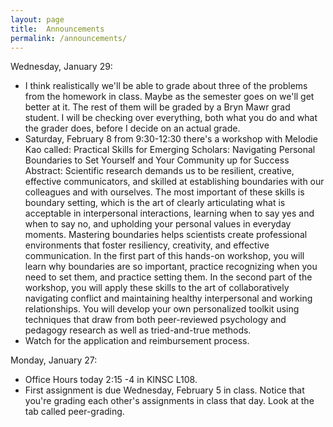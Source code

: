 ```yaml
---
layout: page 
title:  Announcements
permalink: /announcements/
---
```


Wednesday, January 29:
* I think realistically we'll be able to grade about three of the problems from the homework in class.  Maybe as the semester goes on we'll get better at it.  The rest of them will be graded by a Bryn Mawr grad student. I will be checking over everything, both what you do and what the grader does, before I decide on an actual grade.
* Saturday, February 8 from 9:30-12:30 there's a workshop with Melodie Kao called: Practical Skills for Emerging Scholars: Navigating Personal Boundaries to Set Yourself and Your Community up for Success <br> 
Abstract: Scientific research demands us to be resilient, creative, effective communicators, and skilled at establishing boundaries with our colleagues and with ourselves. The most important of these skills is boundary setting, which is the art of clearly articulating what is acceptable in interpersonal interactions, learning when to say yes and when to say no, and upholding your personal values in everyday moments. Mastering boundaries helps scientists create professional environments that foster resiliency, creativity, and effective communication. In the first part of this hands-on workshop, you will learn why boundaries are so important, practice recognizing when you need to set them, and practice setting them.  In the second part of the workshop, you will apply these skills to the art of collaboratively navigating conflict and maintaining healthy interpersonal and working relationships. You will develop your own personalized toolkit using techniques that draw from both peer-reviewed psychology and pedagogy research as well as tried-and-true methods.
* Watch for the application and reimbursement process. 


Monday, January 27: 
* Office Hours today 2:15 -4 in KINSC L108. 
* First assignment is due Wednesday, February 5 in class.  Notice that you're grading each other's assignments in class that day.  Look at the tab called peer-grading.
